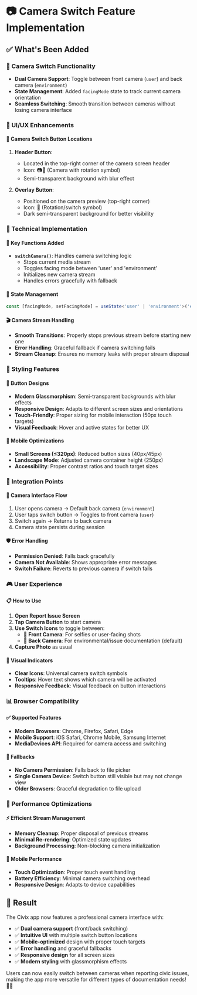# 📷 Camera Switch Feature Implementation

## ✅ What's Been Added

### 🔄 Camera Switch Functionality
- **Dual Camera Support**: Toggle between front camera (`user`) and back camera (`environment`)
- **State Management**: Added `facingMode` state to track current camera orientation
- **Seamless Switching**: Smooth transition between cameras without losing camera interface

### 🎨 UI/UX Enhancements

#### 📍 Camera Switch Button Locations
1. **Header Button**: 
   - Located in the top-right corner of the camera screen header
   - Icon: 📷🔄 (Camera with rotation symbol)
   - Semi-transparent background with blur effect

2. **Overlay Button**: 
   - Positioned on the camera preview (top-right corner)
   - Icon: 🔄 (Rotation/switch symbol)
   - Dark semi-transparent background for better visibility

### 🔧 Technical Implementation

#### 🎯 Key Functions Added
- **`switchCamera()`**: Handles camera switching logic
  - Stops current media stream
  - Toggles facing mode between 'user' and 'environment'
  - Initializes new camera stream
  - Handles errors gracefully with fallback

#### 📱 State Management
```typescript
const [facingMode, setFacingMode] = useState<'user' | 'environment'>('environment');
```

#### 🎬 Camera Stream Handling
- **Smooth Transitions**: Properly stops previous stream before starting new one
- **Error Handling**: Graceful fallback if camera switching fails
- **Stream Cleanup**: Ensures no memory leaks with proper stream disposal

### 🎨 Styling Features

#### 🌟 Button Designs
- **Modern Glassmorphism**: Semi-transparent backgrounds with blur effects
- **Responsive Design**: Adapts to different screen sizes and orientations
- **Touch-Friendly**: Proper sizing for mobile interaction (50px touch targets)
- **Visual Feedback**: Hover and active states for better UX

#### 📱 Mobile Optimizations
- **Small Screens (≤320px)**: Reduced button sizes (40px/45px)
- **Landscape Mode**: Adjusted camera container height (250px)
- **Accessibility**: Proper contrast ratios and touch target sizes

### 🔗 Integration Points

#### 🎯 Camera Interface Flow
1. User opens camera → Default back camera (`environment`)
2. User taps switch button → Toggles to front camera (`user`)
3. Switch again → Returns to back camera
4. Camera state persists during session

#### 🛡️ Error Handling
- **Permission Denied**: Falls back gracefully
- **Camera Not Available**: Shows appropriate error messages
- **Switch Failure**: Reverts to previous camera if switch fails

### 🎮 User Experience

#### 📋 How to Use
1. **Open Report Issue Screen**
2. **Tap Camera Button** to start camera
3. **Use Switch Icons** to toggle between:
   - 🔄 **Front Camera**: For selfies or user-facing shots
   - 🔄 **Back Camera**: For environmental/issue documentation (default)
4. **Capture Photo** as usual

#### 🎯 Visual Indicators
- **Clear Icons**: Universal camera switch symbols
- **Tooltips**: Hover text shows which camera will be activated
- **Responsive Feedback**: Visual feedback on button interactions

### 📊 Browser Compatibility

#### ✅ Supported Features
- **Modern Browsers**: Chrome, Firefox, Safari, Edge
- **Mobile Support**: iOS Safari, Chrome Mobile, Samsung Internet
- **MediaDevices API**: Required for camera access and switching

#### 🔧 Fallbacks
- **No Camera Permission**: Falls back to file picker
- **Single Camera Device**: Switch button still visible but may not change view
- **Older Browsers**: Graceful degradation to file upload

### 🚀 Performance Optimizations

#### ⚡ Efficient Stream Management
- **Memory Cleanup**: Proper disposal of previous streams
- **Minimal Re-rendering**: Optimized state updates
- **Background Processing**: Non-blocking camera initialization

#### 📱 Mobile Performance
- **Touch Optimization**: Proper touch event handling
- **Battery Efficiency**: Minimal camera switching overhead
- **Responsive Design**: Adapts to device capabilities

## 🎉 Result

The Civix app now features a professional camera interface with:
- ✅ **Dual camera support** (front/back switching)
- ✅ **Intuitive UI** with multiple switch button locations
- ✅ **Mobile-optimized** design with proper touch targets
- ✅ **Error handling** and graceful fallbacks
- ✅ **Responsive design** for all screen sizes
- ✅ **Modern styling** with glassmorphism effects

Users can now easily switch between cameras when reporting civic issues, making the app more versatile for different types of documentation needs! 📸✨